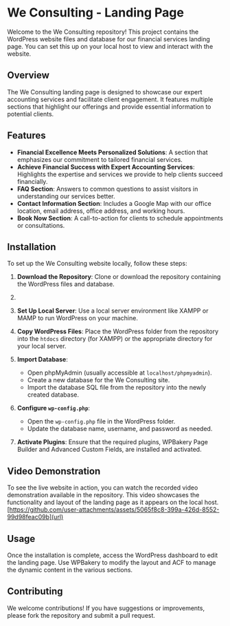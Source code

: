 # We Consulting - Landing Page

Welcome to the We Consulting repository! This project contains the WordPress website files and database for our financial services landing page. You can set this up on your local host to view and interact with the website.

## Overview

The We Consulting landing page is designed to showcase our expert accounting services and facilitate client engagement. It features multiple sections that highlight our offerings and provide essential information to potential clients.

## Features

- **Financial Excellence Meets Personalized Solutions**: A section that emphasizes our commitment to tailored financial services.
- **Achieve Financial Success with Expert Accounting Services**: Highlights the expertise and services we provide to help clients succeed financially.
- **FAQ Section**: Answers to common questions to assist visitors in understanding our services better.
- **Contact Information Section**: Includes a Google Map with our office location, email address, office address, and working hours.
- **Book Now Section**: A call-to-action for clients to schedule appointments or consultations.

## Installation

To set up the We Consulting website locally, follow these steps:

1. **Download the Repository**: Clone or download the repository containing the WordPress files and database.
2. 
3. **Set Up Local Server**: Use a local server environment like XAMPP or MAMP to run WordPress on your machine.

4. **Copy WordPress Files**: Place the WordPress folder from the repository into the `htdocs` directory (for XAMPP) or the appropriate directory for your local server.

5. **Import Database**:
   - Open phpMyAdmin (usually accessible at `localhost/phpmyadmin`).
   - Create a new database for the We Consulting site.
   - Import the database SQL file from the repository into the newly created database.

6. **Configure `wp-config.php`**:
   - Open the `wp-config.php` file in the WordPress folder.
   - Update the database name, username, and password as needed.

7. **Activate Plugins**: Ensure that the required plugins, WPBakery Page Builder and Advanced Custom Fields, are installed and activated.

## Video Demonstration

To see the live website in action, you can watch the recorded video demonstration available in the repository. This video showcases the functionality and layout of the landing page as it appears on the local host.
[https://github.com/user-attachments/assets/5065f8c8-399a-426d-8552-99d98feac09b](url)

## Usage

Once the installation is complete, access the WordPress dashboard to edit the landing page. Use WPBakery to modify the layout and ACF to manage the dynamic content in the various sections.

## Contributing

We welcome contributions! If you have suggestions or improvements, please fork the repository and submit a pull request.

